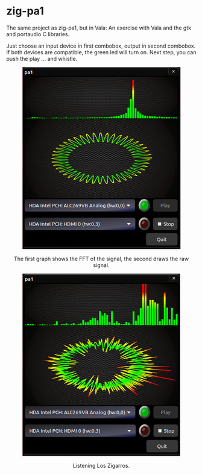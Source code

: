 # zig-pa1
The same project as zig-pa1, but in Vala: An exercise with Vala and the gtk and portaudio C libraries.

Just choose an input device in first combobox, output in second combobox. If both devices are compatible, the green led will turn on. Next step, you can push the play ... and whistle.

<!---
![window app](pix/app.png#center "window app")
-->



<p align="center">
  <img src="pix/app.png?raw=true" alt="window app"/>
</p>

<p align="center">
The first graph shows the FFT of the signal, the second draws the raw signal.
</p>

<p align="center">
  <img src="pix/LosZigarros.png?raw=true" alt="window app"/>
</p>

<p align="center">
Listening Los Zigarros.
</p>


